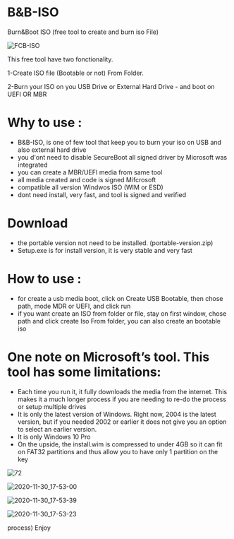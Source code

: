 # B&B-ISO
Burn&Boot ISO (free tool to create and burn iso File)

![FCB-ISO](https://user-images.githubusercontent.com/49924401/88121131-146e7300-cbc5-11ea-94f9-5e78d3d02aaf.gif)










This free tool have two fonctionality. 

1-Create ISO file (Bootable or not) From Folder.

2-Burn your ISO on you USB Drive or External Hard Drive - and boot on UEFI OR MBR

# Why to use : 

* B&B-ISO, is one of few tool that keep you to burn your iso on USB and also external hard drive
* you d'ont need to disable SecureBoot all signed driver by Microsoft was integrated
* you can create a MBR/UEFI media from same tool
* all media created and code is signed Mifcrosoft
* compatible all version Windwos ISO (WIM or ESD)
* dont need install, very fast, and tool is signed and verified 

# Download 

* the portable version not need to be installed. (portable-version.zip)
* Setup.exe is for install version, it is very stable and very fast

# How to use :
* for create a usb media boot, click on Create USB Bootable, then chose path, mode MDR or UEFI, and click run
* if you want create an ISO from folder or file, stay on first window, chose path and click create Iso From folder, you can also create an bootable iso

# One note on Microsoft’s tool. This tool has some limitations:

* Each time you run it, it fully downloads the media from the internet. This makes it a much longer process if you are needing to re-do the process or setup multiple drives
* It is only the latest version of Windows. Right now, 2004 is the latest version, but if you needed 2002 or earlier it does not give you an option to select an earlier version.
* It is only Windows 10 Pro
* On the upside, the install.wim is compressed to under 4GB so it can fit on FAT32 partitions and thus allow you to have only 1 partition on the key 


![72](https://user-images.githubusercontent.com/49924401/102941005-ed88d580-44b1-11eb-8948-dfe3c8691b31.PNG)

![2020-11-30_17-53-00](https://user-images.githubusercontent.com/49924401/100645457-f962fb00-333c-11eb-8b88-6e3627495ce0.png)

![2020-11-30_17-53-39](https://user-images.githubusercontent.com/49924401/100647762-45636f00-3340-11eb-9499-5cccd12a6ea8.png)

![2020-11-30_17-53-23](https://user-images.githubusercontent.com/49924401/100647810-544a2180-3340-11eb-910b-cd6f8ff1c8c9.png)


process)
Enjoy
